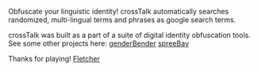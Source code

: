 Obfuscate your linguistic identity! crossTalk automatically searches randomized, multi-lingual terms and phrases as google search terms. 

crossTalk was built as a part of a suite of digital identity obfuscation tools. See some other projects here:
<a href="https://github.com/vwls/genderBender">genderBender</a> 
<a href="https://github.com/vwls/spreeBay">spreeBay</a> 

Thanks for playing!
<a href="www.fletcherbach.com">Fletcher</a>  